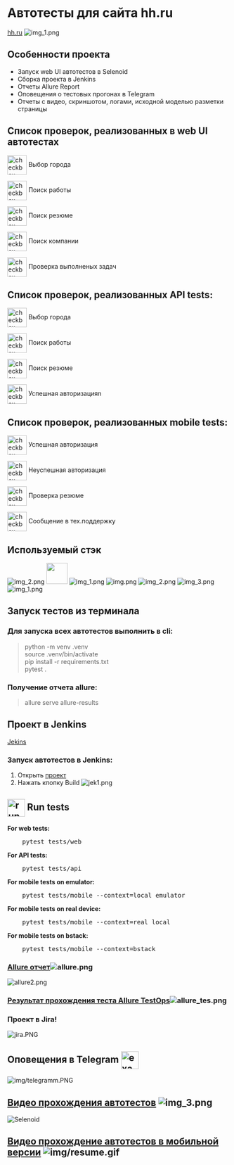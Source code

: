 # Автотесты для сайта hh.ru

[hh.ru](https://hh.ru/)
![img_1.png](img/hh.png)

## Особенности проекта

- Запуск web UI автотестов в Selenoid
- Сборка проекта в Jenkins
- Отчеты Allure Report
- Оповещения о тестовых прогонах в Telegram
- Отчеты с видео, скриншотом, логами, исходной моделью разметки страницы


## Список проверок, реализованных в web UI автотестах
<p><img width="44" align="center" src="img/active.PNG" alt="checkbox"> Выбор города</p> 
<p><img width="44" align="center" src="img/active.PNG" alt="checkbox"> Поиск работы</p> 
<p><img width="44" align="center" src="img/active.PNG" alt="checkbox"> Поиск резюме</p> 
<p><img width="44" align="center" src="img/active.PNG" alt="checkbox"> Поиск компании</p> 
<p><img width="44" align="center" src="img/active.PNG" alt="checkbox"> Проверка выполненых задач</p> 

## Список проверок, реализованных API tests:
<p><img width="44" align="center" src="img/active.PNG" alt="checkbox"> Выбор города</p>
<p><img width="44" align="center" src="img/active.PNG" alt="checkbox"> Поиск работы</p>
<p><img width="44" align="center" src="img/active.PNG" alt="checkbox"> Поиск резюме</p>
<p><img width="44" align="center" src="img/active.PNG" alt="checkbox"> Успешная авторизацияn</p>

## Список проверок, реализованных mobile tests:
<p><img width="44" align="center" src="img/active.PNG" alt="checkbox"> Успешная авторизация</p> 
<p><img width="44" align="center" src="img/active.PNG" alt="checkbox"> Неуспешная авторизация</p>
<p><img width="44" align="center" src="img/active.PNG" alt="checkbox"> Проверка резюме</p>
<p><img width="44" align="center" src="img/active.PNG" alt="checkbox"> Сообщение в тех.поддержку</p>

## Используемый стэк

![img_2.png](img/img_2.png)
<img src="img/browserstack.png" height="48" width="48" />
![img_1.png](img/img_1.png)
![img.png](img/img.png)
![img_2.png](img/img_22.png)
![img_3.png](img/img_353.png)
![img_1.png](img/img_111.png)


## Запуск тестов из терминала
### Для запуска всех автотестов выполнить в cli:
> python -m venv .venv  
> source .venv/bin/activate   
> pip install -r requirements.txt   
> pytest .

### Получение отчета allure:
> allure serve allure-results
> 
> 
## Проект в Jenkins
[Jekins](https://jenkins.autotests.cloud/job/hh_python_project/)


### Запуск автотестов в Jenkins:
1. Открыть [проект](https://jenkins.autotests.cloud/job/hh_python_project/)
2. Нажать кпопку Build ![jek1.png](img/jek1.png)


<h2 id="run-tests"><img width="40" align="center" src="img/run-tests.png" alt="run"> Run tests</h2>
<p><b>For web tests:</b></p>
<pre>
    pytest tests/web
</pre>
<p><b>For API tests:</b></p>
<pre>
    pytest tests/api
</pre>
<p><b>For mobile tests on emulator:</b></p>
<pre>
    pytest tests/mobile --context=local_emulator
</pre>
<p><b>For mobile tests on real device:</b></p>
<pre>
    pytest tests/mobile --context=real_local
</pre>
<p><b>For mobile tests on bstack:</b></p>
<pre>
    pytest tests/mobile --context=bstack
</pre>






### [Allure отчет](https://jenkins.autotests.cloud/job/hh_python_project/29/allure/)![allure.png](img/allure.png)

![allure2.png](img/allure2.png)


### [Результат прохождения теста Allure TestOps](https://allure.autotests.cloud/project/4299/dashboards)![allure_tes.png](img/allure_tes.png)

### Проект в Jira!
![jira.PNG](img/jira.PNG)



<h2 id="telegram-notification">Оповещения в Telegram <img width="40" align="center" src="img/tt.png" alt="exapmle"></h2>

![img/telegramm.PNG](img/telegramm.PNG)



## [Видео прохождения автотестов](https://selenoid.autotests.cloud/video/93ce3d0fe17922d2d1efc4071cda460d.mp4) ![img_3.png](img/img_3.png)
<img title="Selenoid" src="img/sc.gif"/>

## [Видео прохождение автотестов в мобильной версии](https://app-automate.browserstack.com/sessions/b3d62e0db045e959bb26dd668defc6d081ca2f51/video?token=YzJLVjFKVXNRRTNyQ1g5OEVldk5BdUE5NCtBOHdJSWtqcHQvNzluQk1CamRKRm8yTmNlTm56N2hib0xlc2svS0JYZFVpTFovNzFKTlVnSWRndzNZeHc9PS0teVhzQUhXVzVpUHY2NklYUTI5Sy9UUT09--95eeee272e828880de2260c22359b8ccab0d8203&source=rest_api&diff=1.044777313) ![img/resume.gif](img/resume.gif)




 